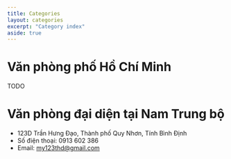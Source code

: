 ```yaml
---
title: Categories
layout: categories
excerpt: "Category index"
aside: true
---
```


# Văn phòng phố Hồ Chí Minh

TODO

# Văn phòng đại diện tại Nam Trung bộ

* 123D Trần Hưng Đạo, Thành phố Quy Nhơn, Tính Bình Định
* Số điện thoại: 0913 602 386
* Email: my123thd@gmail.com
 